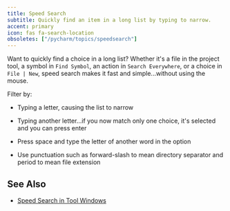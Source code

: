 ```yaml
---
title: Speed Search
subtitle: Quickly find an item in a long list by typing to narrow.
accent: primary
icon: fas fa-search-location
obsoletes: ["/pycharm/topics/speedsearch"]
---
```


Want to quickly find a choice in a long list? Whether it's a file in the
project tool, a symbol in `Find Symbol`, an action in `Search Everywhere`,
or a choice in `File | New`, speed search makes it fast and simple...without
using the mouse.

Filter by:

- Typing a letter, causing the list to narrow

- Typing another letter...if you now match only one choice, it's selected
and you can press enter

- Press space and type the letter of another word in the option

- Use punctuation such as forward-slash to mean directory separator and
period to mean file extension

## See Also
- [Speed Search in Tool Windows](https://www.jetbrains.com/help/pycharm/speed-search-in-the-tool-windows.html)
